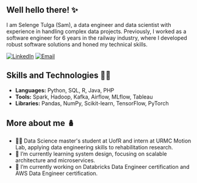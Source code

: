 ## Well hello there! ✨

I am Selenge Tulga (Sam), a data engineer and data scientist with experience in handling complex data projects. Previously, I worked as a software engineer for 6 years in the railway industry, where I developed robust software solutions and honed my technical skills.

[![LinkedIn](https://img.shields.io/badge/LinkedIn-0077B5?style=for-the-badge&logo=linkedin&logoColor=white)](https://www.linkedin.com/in/selenge-tulga/)
[![Email](https://img.shields.io/badge/Email-D14836?style=for-the-badge&logo=gmail&logoColor=white)](mailto:selengetu@gmail.com)

## Skills and Technologies 🐱‍💻
- **Languages:** Python, SQL, R, Java, PHP
- **Tools:** Spark, Hadoop, Kafka, Airflow, MLflow, Tableau
- **Libraries:** Pandas, NumPy, Scikit-learn, TensorFlow, PyTorch

## More about me 🪆

- 👩‍💼 Data Science master's student at UofR and intern at URMC Motion Lab, applying data engineering skills to rehabilitation research.
- 🌱 I’m currently learning system design, focusing on scalable architecture and microservices.
- 🔭 I’m currently working on Databricks Data Engineer certification and AWS Data Engineer certification.



<!--
**selengetu/selengetu** is a ✨ _special_ ✨ repository because its `README.md` (this file) appears on your GitHub profile.
![GitHub followers](https://img.shields.io/github/followers/username?style=social)
![LinkedIn](https://img.shields.io/badge/-LinkedIn-blue?style=flat&logo=linkedin&logoColor=white&link=https://www.linkedin.com/in/username/)
Here are some ideas to get you started:

- 🌱 I’m currently learning ...
- 👯 I’m looking to collaborate on ...
- 🤔 I’m looking for help with ...
- 💬 Ask me about ...
- 📫 How to reach me: ...
- 😄 Pronouns: ...
- ⚡ Fun fact: ...
-->
